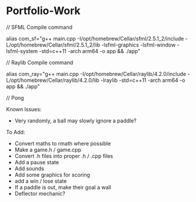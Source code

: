# Portfolio-Work

// SFML Compile command

alias com_sf="g++ main.cpp -I/opt/homebrew/Cellar/sfml/2.5.1_2/include -L/opt/homebrew/Cellar/sfml/2.5.1_2/lib -lsfml-graphics -lsfml-window -lsfml-system -std=c++11 -arch arm64 -o app && ./app"

// Raylib Compile command

alias com_ray="g++ main.cpp -I/opt/homebrew/Cellar/raylib/4.2.0/include -L/opt/homebrew/Cellar/raylib/4.2.0/lib -lraylib -std=c++11 -arch arm64 -o app && ./app"

// Pong

Known Issues:

- Very randomly, a ball may slowly ignore a paddle?

To Add:

- Convert maths to rmath where possible
- Make a game.h / game.cpp
- Convert .h files into proper .h / .cpp files
- Add a pause state
- Add sounds
- Add some graphics for scoring
- add a win / lose state
- If a paddle is out, make their goal a wall
- Deflector mechanic?
